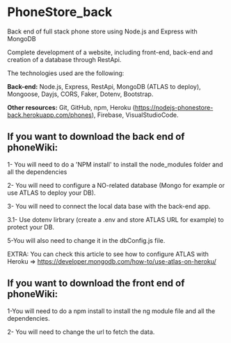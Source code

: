 # PhoneStore_back
Back end of full stack phone store using Node.js and Express with MongoDB


Complete development of a website, including front-end, back-end and creation of a database through RestApi. 


The technologies used are the following:


**Back-end:** Node.js, Express, RestApi, MongoDB (ATLAS to deploy), Mongoose, Dayjs, CORS, Faker, Dotenv, Bootstrap.

**Other resources:** Git, GitHub, npm, Heroku (https://nodejs-phonestore-back.herokuapp.com/phones), Firebase, VisualStudioCode.




## If you want to download the back end of phoneWiki:

1- You will need to do a 'NPM install' to install the node_modules folder and all the dependencies

2- You will need to configure a NO-related database (Mongo for example or use ATLAS to deploy  your DB). 

3- You will need to connect the local data base with the back-end app. 

3.1- Use dotenv lirbrary (create a .env and store ATLAS URL for example) to protect your DB. 

5-You will also need to change it in the dbConfig.js file.

EXTRA:  You can check this article to see how to configure ATLAS with Heroku => https://developer.mongodb.com/how-to/use-atlas-on-heroku/

## If you want to download the front end of phoneWiki:

1-You will need to do a npm install to install the ng module file and all the dependencies.

2- You will need to change the url to fetch the data.

